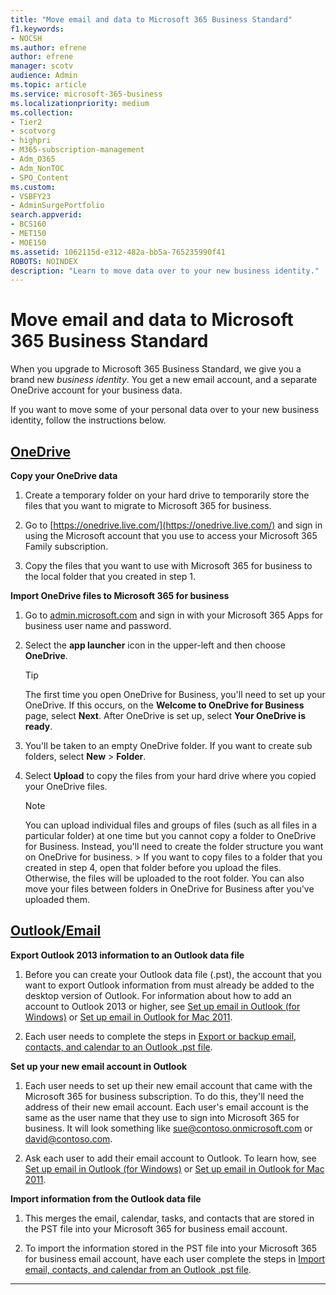 ```yaml
---
title: "Move email and data to Microsoft 365 Business Standard"
f1.keywords:
- NOCSH
ms.author: efrene
author: efrene
manager: scotv
audience: Admin
ms.topic: article
ms.service: microsoft-365-business
ms.localizationpriority: medium
ms.collection: 
- Tier2
- scotvorg
- highpri
- M365-subscription-management 
- Adm_O365
- Adm_NonTOC
- SPO_Content
ms.custom: 
- VSBFY23
- AdminSurgePortfolio
search.appverid:
- BCS160
- MET150
- MOE150
ms.assetid: 1062115d-e312-482a-bb5a-765235990f41
ROBOTS: NOINDEX
description: "Learn to move data over to your new business identity."
---
```


# Move email and data to Microsoft 365 Business Standard

When you upgrade to Microsoft 365 Business Standard, we give you a brand new  *business identity*. You get a new email account, and a separate OneDrive account for your business data. 
  
If you want to move some of your personal data over to your new business identity, follow the instructions below.
  
## [OneDrive](#tab/OneDrive)
  
 **Copy your OneDrive data**
1. Create a temporary folder on your hard drive to temporarily store the files that you want to migrate to Microsoft 365 for business.
    
2. Go to [https://onedrive.live.com/](https://onedrive.live.com/) and sign in using the Microsoft account that you use to access your Microsoft 365 Family subscription. 
    
3. Copy the files that you want to use with Microsoft 365 for business to the local folder that you created in step 1.
    
 **Import OneDrive files to Microsoft 365 for business**
1. Go to [admin.microsoft.com](https://go.microsoft.com/fwlink/?LinkId=816877) and sign in with your Microsoft 365 Apps for business user name and password. 
    
2. Select the **app launcher** icon in the upper-left and then choose **OneDrive**.
  
    > [!TIP]
    > The first time you open OneDrive for Business, you'll need to set up your OneDrive. If this occurs, on the **Welcome to OneDrive for Business** page, select **Next**. After OneDrive is set up, select **Your OneDrive is ready**. 
  
3. You'll be taken to an empty OneDrive folder. If you want to create sub folders, select **New** \> **Folder**.

4. Select **Upload** to copy the files from your hard drive where you copied your OneDrive files. 
  
    > [!NOTE]
    >  You can upload individual files and groups of files (such as all files in a particular folder) at one time but you cannot copy a folder to OneDrive for Business. Instead, you'll need to create the folder structure you want on OneDrive for business. >  If you want to copy files to a folder that you created in step 4, open that folder before you upload the files. Otherwise, the files will be uploaded to the root folder. You can also move your files between folders in OneDrive for Business after you've uploaded them. 
  
## [Outlook/Email](#tab/Outlook)
  
 **Export Outlook 2013 information to an Outlook data file**
1. Before you can create your Outlook data file (.pst), the account that you want to export Outlook information from must already be added to the desktop version of Outlook. For information about how to add an account to Outlook 2013 or higher, see [Set up email in Outlook (for Windows)](https://support.microsoft.com/office/6e27792a-9267-4aa4-8bb6-c84ef146101b) or [Set up email in Outlook for Mac 2011](https://support.microsoft.com/office/de372dc4-9648-4044-a76c-e8a60e178d54).
    
2. Each user needs to complete the steps in [Export or backup email, contacts, and calendar to an Outlook .pst file](https://support.microsoft.com/office/14252b52-3075-4e9b-be4e-ff9ef1068f91).
    
 **Set up your new email account in Outlook**
1. Each user needs to set up their new email account that came with the Microsoft 365 for business subscription. To do this, they'll need the address of their new email account. Each user's email account is the same as the user name that they use to sign into Microsoft 365 for business. It will look something like sue@contoso.onmicrosoft.com or david@contoso.com.
    
2. Ask each user to add their email account to Outlook. To learn how, see [Set up email in Outlook (for Windows)](https://support.microsoft.com/office/6e27792a-9267-4aa4-8bb6-c84ef146101b) or [Set up email in Outlook for Mac 2011](https://support.microsoft.com/office/de372dc4-9648-4044-a76c-e8a60e178d54).
    
 **Import information from the Outlook data file**
1. This merges the email, calendar, tasks, and contacts that are stored in the PST file into your Microsoft 365 for business email account.
    
2. To import the information stored in the PST file into your Microsoft 365 for business email account, have each user complete the steps in [Import email, contacts, and calendar from an Outlook .pst file](https://support.microsoft.com/office/431a8e9a-f99f-4d5f-ae48-ded54b3440ac).
    
---


